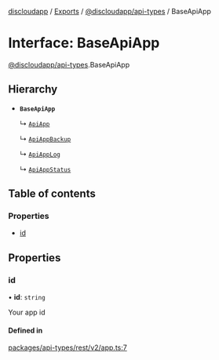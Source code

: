 [discloudapp](../README.md) / [Exports](../modules.md) / [@discloudapp/api-types](../modules/discloudapp_api_types.md) / BaseApiApp

# Interface: BaseApiApp

[@discloudapp/api-types](../modules/discloudapp_api_types.md).BaseApiApp

## Hierarchy

- **`BaseApiApp`**

  ↳ [`ApiApp`](discloudapp_api_types.ApiApp.md)

  ↳ [`ApiAppBackup`](discloudapp_api_types.ApiAppBackup.md)

  ↳ [`ApiAppLog`](discloudapp_api_types.ApiAppLog.md)

  ↳ [`ApiAppStatus`](discloudapp_api_types.ApiAppStatus.md)

## Table of contents

### Properties

- [id](discloudapp_api_types.BaseApiApp.md#id)

## Properties

### id

• **id**: `string`

Your app id

#### Defined in

[packages/api-types/rest/v2/app.ts:7](https://github.com/discloud/discloud.app/blob/86003e6/packages/api-types/rest/v2/app.ts#L7)
